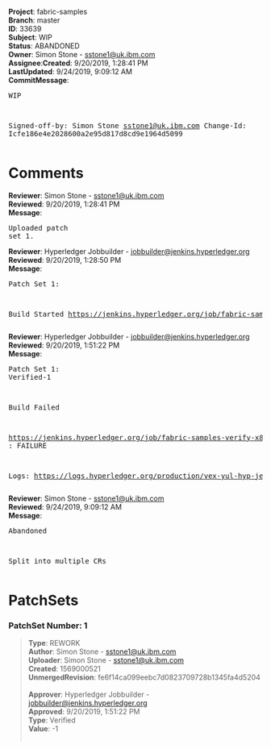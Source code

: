 <strong>Project</strong>: fabric-samples</br><strong>Branch</strong>: master<br><strong>ID</strong>: 33639<br><strong>Subject</strong>: WIP<br><strong>Status</strong>: ABANDONED<br><strong>Owner</strong>: Simon Stone - sstone1@uk.ibm.com<br><strong>Assignee</strong>:<strong>Created</strong>: 9/20/2019, 1:28:41 PM<br><strong>LastUpdated</strong>: 9/24/2019, 9:09:12 AM<br><strong>CommitMessage</strong>:<br><pre>WIP

Signed-off-by: Simon Stone <sstone1@uk.ibm.com>
Change-Id: Icfe186e4e2028600a2e95d817d8cd9e1964d5099
</pre><h1>Comments</h1><strong>Reviewer</strong>: Simon Stone - sstone1@uk.ibm.com<br><strong>Reviewed</strong>: 9/20/2019, 1:28:41 PM<br><strong>Message</strong>: <pre>Uploaded patch set 1.</pre><strong>Reviewer</strong>: Hyperledger Jobbuilder - jobbuilder@jenkins.hyperledger.org<br><strong>Reviewed</strong>: 9/20/2019, 1:28:50 PM<br><strong>Message</strong>: <pre>Patch Set 1:

Build Started https://jenkins.hyperledger.org/job/fabric-samples-verify-x86_64/567/</pre><strong>Reviewer</strong>: Hyperledger Jobbuilder - jobbuilder@jenkins.hyperledger.org<br><strong>Reviewed</strong>: 9/20/2019, 1:51:22 PM<br><strong>Message</strong>: <pre>Patch Set 1: Verified-1

Build Failed 

https://jenkins.hyperledger.org/job/fabric-samples-verify-x86_64/567/ : FAILURE

Logs: https://logs.hyperledger.org/production/vex-yul-hyp-jenkins-3/fabric-samples-verify-x86_64/567</pre><strong>Reviewer</strong>: Simon Stone - sstone1@uk.ibm.com<br><strong>Reviewed</strong>: 9/24/2019, 9:09:12 AM<br><strong>Message</strong>: <pre>Abandoned

Split into multiple CRs</pre><h1>PatchSets</h1><h3>PatchSet Number: 1</h3><blockquote><strong>Type</strong>: REWORK<br><strong>Author</strong>: Simon Stone - sstone1@uk.ibm.com<br><strong>Uploader</strong>: Simon Stone - sstone1@uk.ibm.com<br><strong>Created</strong>: 1569000521<br><strong>UnmergedRevision</strong>: fe6f14ca099eebc7d0823709728b1345fa4d5204<br><br><strong>Approver</strong>: Hyperledger Jobbuilder - jobbuilder@jenkins.hyperledger.org<br><strong>Approved</strong>: 9/20/2019, 1:51:22 PM<br><strong>Type</strong>: Verified<br><strong>Value</strong>: -1<br><br></blockquote>